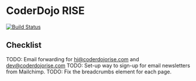 # CoderDojo RISE

[![Build Status](https://travis-ci.org/coderdojorise/coderdojorise.github.io.svg?branch=master)](https://travis-ci.org/coderdojorise/coderdojorise.github.io)

## Checklist

TODO: Email forwarding for hi@coderdojorise.com and dev@coderdojorise.com
TODO: Set-up way to sign-up for email newsletters from Mailchimp.
TODO: Fix the breadcrumbs element for each page.